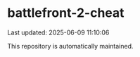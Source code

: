 # battlefront-2-cheat

Last updated: 2025-06-09 11:10:06

This repository is automatically maintained.
